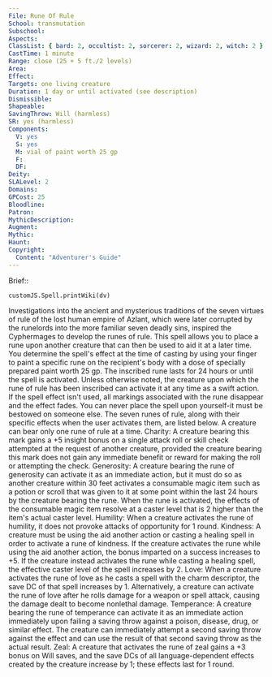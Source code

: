 ```yaml
---
File: Rune Of Rule
School: transmutation
Subschool: 
Aspects: 
ClassList: { bard: 2, occultist: 2, sorcerer: 2, wizard: 2, witch: 2 }
CastTime: 1 minute
Range: close (25 + 5 ft./2 levels)
Area: 
Effect: 
Targets: one living creature
Duration: 1 day or until activated (see description)
Dismissible: 
Shapeable: 
SavingThrow: Will (harmless)
SR: yes (harmless)
Components:
  V: yes
  S: yes
  M: vial of paint worth 25 gp
  F: 
  DF: 
Deity: 
SLALevel: 2
Domains: 
GPCost: 25
Bloodline: 
Patron: 
MythicDescription: 
Augment: 
Mythic: 
Haunt: 
Copyright:
  Content: "Adventurer's Guide"
---
```

Brief:: 

```dataviewjs
customJS.Spell.printWiki(dv)
```

Investigations into the ancient and mysterious traditions of the seven virtues of rule of the lost human empire of Azlant, which were later corrupted by the runelords into the more familiar seven deadly sins, inspired the Cyphermages to develop the runes of rule. This spell allows you to place a rune upon another creature that can then be used to aid it at a later time. You determine the spell's effect at the time of casting by using your finger to paint a specific rune on the recipient's body with a dose of specially prepared paint worth 25 gp. The inscribed rune lasts for 24 hours or until the spell is activated. Unless otherwise noted, the creature upon which the rune of rule has been inscribed can activate it at any time as a swift action. If the spell effect isn't used, all markings associated with the rune disappear and the effect fades. You can never place the spell upon yourself-it must be bestowed on someone else. The seven runes of rule, along with their specific effects when the user activates them, are listed below. A creature can bear only one rune of rule at a time. Charity: A creature bearing this mark gains a +5 insight bonus on a single attack roll or skill check attempted at the request of another creature, provided the creature bearing this mark does not gain any immediate benefit or reward for making the roll or attempting the check. Generosity: A creature bearing the rune of generosity can activate it as an immediate action, but it must do so as another creature within 30 feet activates a consumable magic item such as a potion or scroll that was given to it at some point within the last 24 hours by the creature bearing the rune. When the rune is activated, the effects of the consumable magic item resolve at a caster level that is 2 higher than the item's actual caster level. Humility: When a creature activates the rune of humility, it does not provoke attacks of opportunity for 1 round. Kindness: A creature must be using the aid another action or casting a healing spell in order to activate a rune of kindness. If the creature activates the rune while using the aid another action, the bonus imparted on a success increases to +5. If the creature instead activates the rune while casting a healing spell, the effective caster level of the spell increases by 2. Love: When a creature activates the rune of love as he casts a spell with the charm descriptor, the save DC of that spell increases by 1. Alternatively, a creature can activate the rune of love after he rolls damage for a weapon or spell attack, causing the damage dealt to become nonlethal damage. Temperance: A creature bearing the rune of temperance can activate it as an immediate action immediately upon failing a saving throw against a poison, disease, drug, or similar effect. The creature can immediately attempt a second saving throw against the effect and can use the result of that second saving throw as the actual result. Zeal: A creature that activates the rune of zeal gains a +3 bonus on Will saves, and the save DCs of all language-dependent effects created by the creature increase by 1; these effects last for 1 round.
